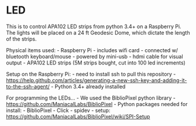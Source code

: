 # LED

This is to control APA102 LED strips from python 3.4+ on a Raspberry Pi.
The lights will be placed on a 24 ft Geodesic Dome, which dictate the length 
of the strips. 

Physical items used:
    - Raspberry Pi
        - includes wifi card
        - connected w/ bluetooth keyboard/mouse
        - powered by mini-usb
        - hdmi cable for visual output
    - APA102 LED strips (5M strips bought, cut into 100 led increments)

Setup on the Raspberry Pi:
    - need to install ssh to pull this repository
        - https://help.github.com/articles/generating-a-new-ssh-key-and-adding-it-to-the-ssh-agent/
    - Python 3.4+ already installed

For programming the LEDs...
    - We used the BiblioPixel python library
        - https://github.com/ManiacalLabs/BiblioPixel
    - Python packages needed for install:
        - BiblioPixel
        - Click
        - spidev
            - setup: https://github.com/ManiacalLabs/BiblioPixel/wiki/SPI-Setup